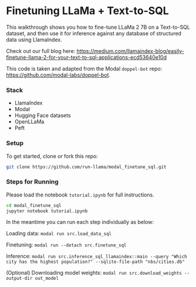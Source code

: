 # Finetuning LLaMa + Text-to-SQL 

This walkthrough shows you how to fine-tune LLaMa 2 7B on a Text-to-SQL dataset, and then use it for inference against
any database of structured data using LlamaIndex.

Check out our full blog here: https://medium.com/llamaindex-blog/easily-finetune-llama-2-for-your-text-to-sql-applications-ecd53640e10d

This code is taken and adapted from the Modal `doppel-bot` repo: https://github.com/modal-labs/doppel-bot.

### Stack

- LlamaIndex
- Modal
- Hugging Face datasets
- OpenLLaMa 
- Peft


### Setup

To get started, clone or fork this repo:

```bash
git clone https://github.com/run-llama/modal_finetune_sql.git
```

### Steps for Running

Please load the notebook `tutorial.ipynb` for full instructions.

```bash
cd modal_finetune_sql
jupyter notebook tutorial.ipynb
```

In the meantime you can run each step individually as below:

Loading data:
`modal run src.load_data_sql`

Finetuning:
`modal run --detach src.finetune_sql`

Inference:
`modal run src.inference_sql_llamaindex::main --query "Which city has the highest population?" --sqlite-file-path "nbs/cities.db"`

(Optional) Downloading model weights:
`modal run src.download_weights --output-dir out_model`

